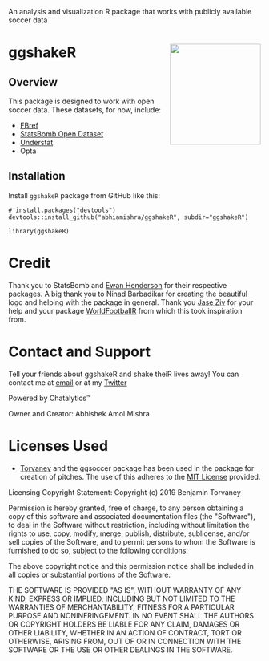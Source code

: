 An analysis and visualization R package that works with publicly available soccer data

# ggshakeR <img src="./pictures/ggshakeRhex.png" align="right" width="181" height="201"/>

## Overview
This package is designed to work with open soccer data. These datasets, for now, include:

* [FBref](https://fbref.com/en/)
* [StatsBomb Open Dataset](https://github.com/statsbomb/StatsBombR)
* [Understat](https://understat.com/)
* Opta

## Installation
Install `ggshakeR` package from GitHub like this:

```
# install.packages("devtools")
devtools::install_github("abhiamishra/ggshakeR", subdir="ggshakeR")
```

```
library(ggshakeR)
```


# Credit
Thank you to StatsBomb and [Ewan Henderson](https://github.com/ewenme) for their respective packages. A big thank you to Ninad Barbadikar for creating the beautiful logo and helping with the package in general. Thank you [Jase Ziv](https://github.com/JaseZiv) for your help and your package [WorldFootballR](https://github.com/JaseZiv/worldfootballR) from which this took inspiration from. 

# Contact and Support
Tell your friends about ggshakeR and shake theiR lives away! 
You can contact me at [email](abhiamishra0@gmail.com) or at my [Twitter](https://twitter.com/MishraAbhiA)

Powered by Chatalytics:tm:

Owner and Creator: Abhishek Amol Mishra

# Licenses Used
* [Torvaney](https://github.com/Torvaney/ggsoccer) and the ggsoccer package has been used in the package for creation of pitches. The use of this adheres to the [MIT License](https://github.com/Torvaney/ggsoccer/blob/master/LICENSE.md) provided. 

Licensing Copyright Statement:
Copyright (c) 2019 Benjamin Torvaney

Permission is hereby granted, free of charge, to any person obtaining a copy of this software and associated documentation files (the "Software"), to deal in the Software without restriction, including without limitation the rights to use, copy, modify, merge, publish, distribute, sublicense, and/or sell copies of the Software, and to permit persons to whom the Software is furnished to do so, subject to the following conditions:

The above copyright notice and this permission notice shall be included in all copies or substantial portions of the Software.

THE SOFTWARE IS PROVIDED "AS IS", WITHOUT WARRANTY OF ANY KIND, EXPRESS OR IMPLIED, INCLUDING BUT NOT LIMITED TO THE WARRANTIES OF MERCHANTABILITY, FITNESS FOR A PARTICULAR PURPOSE AND NONINFRINGEMENT. IN NO EVENT SHALL THE AUTHORS OR COPYRIGHT HOLDERS BE LIABLE FOR ANY CLAIM, DAMAGES OR OTHER LIABILITY, WHETHER IN AN ACTION OF CONTRACT, TORT OR OTHERWISE, ARISING FROM, OUT OF OR IN CONNECTION WITH THE SOFTWARE OR THE USE OR OTHER DEALINGS IN THE SOFTWARE.
